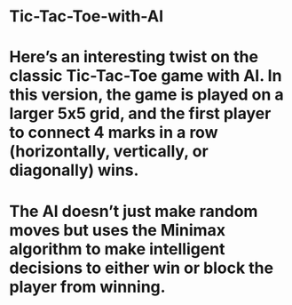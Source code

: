 # Tic-Tac-Toe-with-AI
# Here’s an interesting twist on the classic Tic-Tac-Toe game with AI. In this version, the game is played on a larger 5x5 grid, and the first player to connect 4 marks in a row (horizontally, vertically, or diagonally) wins.

# The AI doesn’t just make random moves but uses the Minimax algorithm to make intelligent decisions to either win or block the player from winning.
